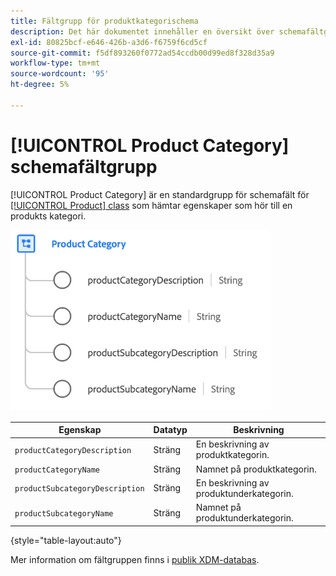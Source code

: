 ```yaml
---
title: Fältgrupp för produktkategorischema
description: Det här dokumentet innehåller en översikt över schemafältgruppen för produktkategorier.
exl-id: 80825bcf-e646-426b-a3d6-f6759f6cd5cf
source-git-commit: f5df893260f0772ad54ccdb00d99ed8f328d35a9
workflow-type: tm+mt
source-wordcount: '95'
ht-degree: 5%

---
```


# [!UICONTROL Product Category] schemafältgrupp

[!UICONTROL Product Category] är en standardgrupp för schemafält för [[!UICONTROL Product] class](../../classes/product.md) som hämtar egenskaper som hör till en produkts kategori.

![](../../images/field-groups/product/product-category.png)

| Egenskap | Datatyp | Beskrivning |
| --- | --- | --- |
| `productCategoryDescription` | Sträng | En beskrivning av produktkategorin. |
| `productCategoryName` | Sträng | Namnet på produktkategorin. |
| `productSubcategoryDescription` | Sträng | En beskrivning av produktunderkategorin. |
| `productSubcategoryName` | Sträng | Namnet på produktunderkategorin. |

{style="table-layout:auto"}

Mer information om fältgruppen finns i [publik XDM-databas](https://github.com/adobe/xdm/blob/master/docs/reference/fieldgroups/product/product-category.schema.json).
